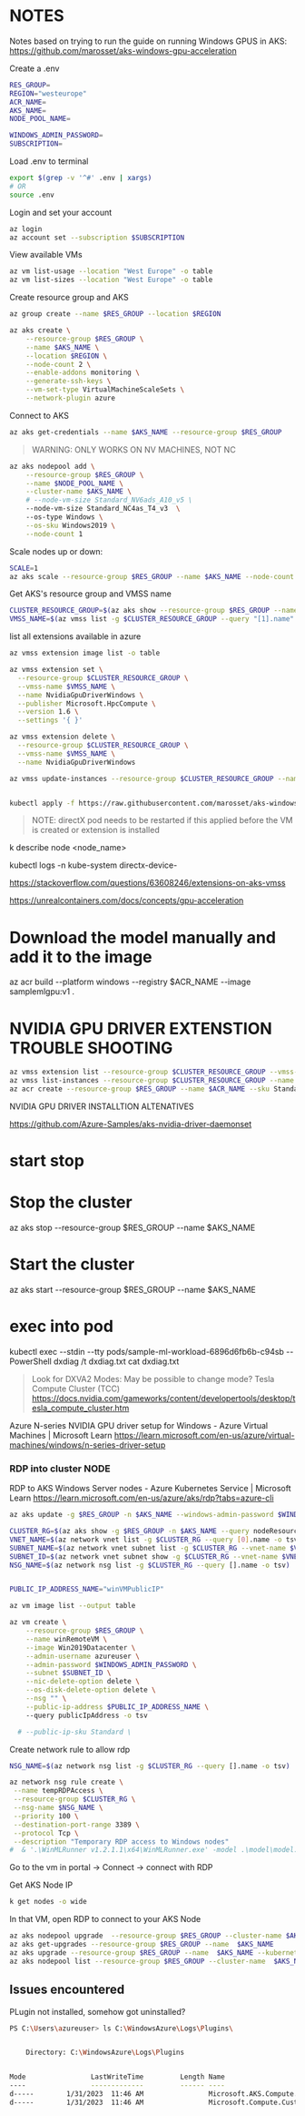 # NOTES

Notes based on trying to run the guide on running Windows GPUS in AKS: <https://github.com/marosset/aks-windows-gpu-acceleration>

Create a .env

```sh
RES_GROUP=
REGION="westeurope"
ACR_NAME=
AKS_NAME=
NODE_POOL_NAME=

WINDOWS_ADMIN_PASSWORD=
SUBSCRIPTION=
```

Load .env to terminal

```sh
export $(grep -v '^#' .env | xargs)
# OR
source .env
```

Login and set your account

```sh
az login
az account set --subscription $SUBSCRIPTION
```

View available VMs

```sh
az vm list-usage --location "West Europe" -o table
az vm list-sizes --location "West Europe" -o table
```

Create resource group and AKS

```sh
az group create --name $RES_GROUP --location $REGION

az aks create \
    --resource-group $RES_GROUP \
    --name $AKS_NAME \
    --location $REGION \
    --node-count 2 \
    --enable-addons monitoring \
    --generate-ssh-keys \
    --vm-set-type VirtualMachineScaleSets \
    --network-plugin azure
```

Connect to AKS

```sh
az aks get-credentials --name $AKS_NAME --resource-group $RES_GROUP

```

> WARNING: ONLY WORKS ON NV MACHINES, NOT NC

```sh
az aks nodepool add \
    --resource-group $RES_GROUP \
    --name $NODE_POOL_NAME \
    --cluster-name $AKS_NAME \
    # --node-vm-size Standard_NV6ads_A10_v5 \ 
    --node-vm-size Standard_NC4as_T4_v3  \    
    --os-type Windows \
    --os-sku Windows2019 \
    --node-count 1
```

Scale nodes up or down:

```sh
SCALE=1
az aks scale --resource-group $RES_GROUP --name $AKS_NAME --node-count $SCALE --nodepool-name $NODE_POOL_NAME
```

Get AKS's resource group and VMSS name

```sh
CLUSTER_RESOURCE_GROUP=$(az aks show --resource-group $RES_GROUP --name $AKS_NAME --query nodeResourceGroup -o tsv)
VMSS_NAME=$(az vmss list -g $CLUSTER_RESOURCE_GROUP --query "[1].name"  | tr -d '"' )
```

list all extensions available in azure

```sh
az vmss extension image list -o table
```

```sh
az vmss extension set \
  --resource-group $CLUSTER_RESOURCE_GROUP \
  --vmss-name $VMSS_NAME \
  --name NvidiaGpuDriverWindows \
  --publisher Microsoft.HpcCompute \
  --version 1.6 \
  --settings '{ }'
```

```sh
az vmss extension delete \
  --resource-group $CLUSTER_RESOURCE_GROUP \
  --vmss-name $VMSS_NAME \
  --name NvidiaGpuDriverWindows 
```

```sh
az vmss update-instances --resource-group $CLUSTER_RESOURCE_GROUP --name $VMSS_NAME  --instance-ids "*"


kubectl apply -f https://raw.githubusercontent.com/marosset/aks-windows-gpu-acceleration/main/k8s-directx-device-plugin/k8s-directx-device-plugin.yaml

```

> NOTE: directX pod needs to be restarted if this applied before the VM is created or extension is installed

k describe node <node_name>

kubectl logs -n kube-system directx-device-<random-guid>

<https://stackoverflow.com/questions/63608246/extensions-on-aks-vmss>

<https://unrealcontainers.com/docs/concepts/gpu-acceleration>

# Download the model manually and add it to the image

az acr build --platform windows --registry $ACR_NAME --image samplemlgpu:v1 .

# NVIDIA GPU DRIVER EXTENSTION TROUBLE SHOOTING

```sh
az vmss extension list --resource-group $CLUSTER_RESOURCE_GROUP --vmss-name $VMSS_NAME -o table
az vmss list-instances --resource-group $CLUSTER_RESOURCE_GROUP --name $VMSS_NAME -o table
az acr create --resource-group $RES_GROUP --name $ACR_NAME --sku Standard --location $REGION
```

NVIDIA GPU DRIVER INSTALLTION ALTENATIVES

<https://github.com/Azure-Samples/aks-nvidia-driver-daemonset>

# start stop

# Stop the cluster

az aks stop --resource-group $RES_GROUP --name $AKS_NAME

# Start the cluster

az aks start --resource-group $RES_GROUP --name $AKS_NAME

# exec into pod

kubectl exec --stdin --tty pods/sample-ml-workload-6896d6fb6b-c94sb -- PowerShell
dxdiag /t dxdiag.txt
cat dxdiag.txt

> Look for DXVA2 Modes:
> May be possible to change mode?
Tesla Compute Cluster (TCC)
<https://docs.nvidia.com/gameworks/content/developertools/desktop/tesla_compute_cluster.htm>

Azure N-series NVIDIA GPU driver setup for Windows - Azure Virtual Machines | Microsoft Learn
<https://learn.microsoft.com/en-us/azure/virtual-machines/windows/n-series-driver-setup>

### RDP into cluster NODE

RDP to AKS Windows Server nodes - Azure Kubernetes Service | Microsoft Learn
<https://learn.microsoft.com/en-us/azure/aks/rdp?tabs=azure-cli>

```sh
az aks update -g $RES_GROUP -n $AKS_NAME --windows-admin-password $WINDOWS_ADMIN_PASSWORD

CLUSTER_RG=$(az aks show -g $RES_GROUP -n $AKS_NAME --query nodeResourceGroup -o tsv)
VNET_NAME=$(az network vnet list -g $CLUSTER_RG --query [0].name -o tsv)
SUBNET_NAME=$(az network vnet subnet list -g $CLUSTER_RG --vnet-name $VNET_NAME --query [0].name -o tsv)
SUBNET_ID=$(az network vnet subnet show -g $CLUSTER_RG --vnet-name $VNET_NAME --name $SUBNET_NAME --query id -o tsv)
NSG_NAME=$(az network nsg list -g $CLUSTER_RG --query [].name -o tsv)

```

```sh

PUBLIC_IP_ADDRESS_NAME="winVMPublicIP"

az vm image list --output table

az vm create \
    --resource-group $RES_GROUP \
    --name winRemoteVM \
    --image Win2019Datacenter \
    --admin-username azureuser \
    --admin-password $WINDOWS_ADMIN_PASSWORD \
    --subnet $SUBNET_ID \
    --nic-delete-option delete \
    --os-disk-delete-option delete \
    --nsg "" \
    --public-ip-address $PUBLIC_IP_ADDRESS_NAME \ 
    --query publicIpAddress -o tsv

  # --public-ip-sku Standard \

```

Create network rule to allow rdp

```sh
NSG_NAME=$(az network nsg list -g $CLUSTER_RG --query [].name -o tsv)

az network nsg rule create \
 --name tempRDPAccess \
 --resource-group $CLUSTER_RG \
 --nsg-name $NSG_NAME \
 --priority 100 \
 --destination-port-range 3389 \
 --protocol Tcp \
 --description "Temporary RDP access to Windows nodes"
#  & '.\WinMLRunner v1.2.1.1\x64\WinMLRunner.exe' -model .\model\model.onnx -terse -iterations 10 -perf
 ```

Go to the vm in portal -> Connect -> connect with RDP

Get AKS Node IP

```sh
k get nodes -o wide
```

In that VM, open RDP to connect to your AKS Node

```sh
az aks nodepool upgrade  --resource-group $RES_GROUP --cluster-name $AKS_NAME --name win19 --kubernetes-version 1.25.4 --no-wait
az aks get-upgrades --resource-group $RES_GROUP --name  $AKS_NAME
az aks upgrade --resource-group $RES_GROUP --name  $AKS_NAME --kubernetes-version 1.25.4
az aks nodepool list --resource-group $RES_GROUP --cluster-name  $AKS_NAME
```

## Issues encountered

PLugin not installed, somehow got uninstalled?

```sh
PS C:\Users\azureuser> ls C:\WindowsAzure\Logs\Plugins\


    Directory: C:\WindowsAzure\Logs\Plugins


Mode                LastWriteTime         Length Name
----                -------------         ------ ----
d-----        1/31/2023  11:46 AM                Microsoft.AKS.Compute.AKS.Windows.Billing
d-----        1/31/2023  11:46 AM                Microsoft.Compute.CustomScriptExtension

```
